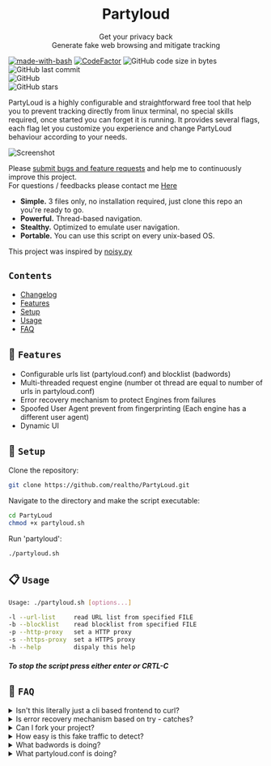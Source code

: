 <h1 align="center">
    Partyloud
</h1>

<p align="center">
  Get your privacy back<br>
  Generate fake web browsing and mitigate tracking 
</p>

[![made-with-bash](https://img.shields.io/badge/Made%20with-Bash-1f425f.svg)](https://www.gnu.org/software/bash/)
[![CodeFactor](https://www.codefactor.io/repository/github/realtho/partyloud/badge)](https://www.codefactor.io/repository/github/realtho/partyloud)
![GitHub code size in bytes](https://img.shields.io/github/languages/code-size/realtho/PartyLoud.svg)  
![GitHub last commit](https://img.shields.io/github/last-commit/realtho/PartyLoud.svg)  
![GitHub](https://img.shields.io/github/license/realtho/Partyloud.svg)  
![GitHub stars](https://img.shields.io/github/stars/realtho/PartyLoud.svg?style=social)  
  
PartyLoud is a highly configurable and straightforward free tool that help you to prevent tracking directly from linux terminal, no special skills required, once started you can forget it is running. It provides several flags, each flag let you customize you experience and change PartyLoud behaviour according to your needs. 

![Screenshot](https://i.imgur.com/cn1eEFs.png)

Please [submit bugs and feature requests](https://github.com/realtho/PartyLoud/issues) and help me to continuously improve this project.  
For questions / feedbacks please contact me [Here](https://www.reddit.com/message/compose/?to=Tho_real)

- **Simple.** 3 files only, no installation required, just clone this repo an you're ready to go.
- **Powerful.** Thread-based navigation.
- **Stealthy.** Optimized to emulate user navigation.
- **Portable.** You can use this script on every unix-based OS.

This project was inspired by [noisy.py](https://github.com/1tayH/noisy "noisy.py")

## `Contents`

* [Changelog](CHANGELOG.md)
* [Features](#features)
* [Setup](#setup)
* [Usage](#usage)
* [FAQ](#faq)

## 🚀 `Features`

- Configurable urls list (partyloud.conf) and blocklist (badwords)
- Multi-threaded request engine (number ot thread are equal to number of urls in partyloud.conf)
- Error recovery mechanism to protect Engines from failures
- Spoofed User Agent prevent from fingerprinting (Each engine has a different user agent)
- Dynamic UI

## 🎉 `Setup`

Clone the repository:
```sh
git clone https://github.com/realtho/PartyLoud.git
```
Navigate to the directory and make the script executable:
```sh
cd PartyLoud
chmod +x partyloud.sh
```
Run 'partyloud':
```sh
./partyloud.sh
```

## 📋 `Usage`

```sh
Usage: ./partyloud.sh [options...]

-l --url-list     read URL list from specified FILE
-b --blocklist    read blocklist from specified FILE
-p --http-proxy   set a HTTP proxy
-s --https-proxy  set a HTTPS proxy
-h --help         dispaly this help
```

##### To stop the script press either enter or CRTL-C

## 📖 `FAQ`

<details>
  <summary>Isn't this literally just a cli based frontend to curl?</summary>
  <p>The core of the script is a curl request, but this tool does more than that. When you run the script, several threads are started. Each thread makes a different Http request and parse the output to choose the next url, simulating a navigation. Unless user stop the script (either pressing enter or via CTRL-C), it will stay alive</p>
</details>

<details>
  <summary>Is error recovery mechanism based on try - catches? </summary>
  <p>Try-catch mechanism doesn't really exist in bash, error recovery mechanism is an elegant way to say that if the http request return a status code starting with 4 or 5 (error) the script will use a backup-url on order to continue execution normally</p>
</details>

<details>
  <summary>Can I fork your project?</summary>
  <p>Look here: https://tldrlegal.com/license/gnu-general-public-license-v3-(gpl-3) 😉</p>
</details>

<details>
  <summary>How easy is this fake traffic to detect?</summary>
  <p>Unfortunatly it's preatty easy, but keep in mind that this is a beta release and in next releases I'll fix this "issue"</p>
</details>

<details>
  <summary>What badwords is doing?</summary>
  <p>badwords is just a list of keywords used to filter urls in order to prevent 404s and non-html contents (like images, css, js). You can create your own, but, unless you have special needs, I recommend you to use default one or at least to use it as a template</p>
</details>

<details>
  <summary>What partyloud.conf is doing?</summary>
  <p>partyloud.conf is just a list of root urls used to start fake navigation, you can create your own conf file, but pay attention, the more url you add, the more thread you start. This is an "open issue", next releases will come with a max thread number in order to avoid fork bombs (https://www.geeksforgeeks.org/fork-bomb/)</p>
</details>
